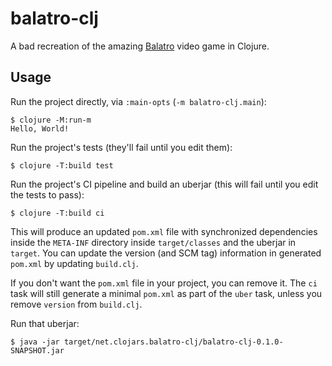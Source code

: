 # balatro-clj

A bad recreation of the amazing [Balatro](https://www.playbalatro.com/) video game in Clojure.


## Usage

Run the project directly, via `:main-opts` (`-m balatro-clj.main`):

    $ clojure -M:run-m
    Hello, World!

Run the project's tests (they'll fail until you edit them):

    $ clojure -T:build test

Run the project's CI pipeline and build an uberjar (this will fail until you edit the tests to pass):

    $ clojure -T:build ci

This will produce an updated `pom.xml` file with synchronized dependencies inside the `META-INF`
directory inside `target/classes` and the uberjar in `target`. You can update the version (and SCM tag)
information in generated `pom.xml` by updating `build.clj`.

If you don't want the `pom.xml` file in your project, you can remove it. The `ci` task will
still generate a minimal `pom.xml` as part of the `uber` task, unless you remove `version`
from `build.clj`.

Run that uberjar:

    $ java -jar target/net.clojars.balatro-clj/balatro-clj-0.1.0-SNAPSHOT.jar

